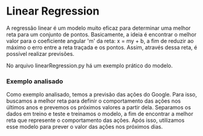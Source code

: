 # Linear Regression
A regressão linear é um modelo muito eficaz para determinar uma melhor reta para um conjunto de pontos.
Basicamente, a ideia é encontrar o melhor valor para o coeficiente angular 'm' da reta: x = my + b, a fim de reduzir ao máximo o erro entre a reta traçada e os pontos.
Assim, através dessa reta, é possível realizar previsões.

No arquivo linearRegression.py há um exemplo prático do modelo.

### Exemplo analisado
Como exemplo analisado, temos a previsão das ações do Google.
Para isso, buscamos a melhor reta para definir o comportamento das ações nos últimos anos e prevemos os próximos valores a partir dela.
Separamos os dados em treino e teste e treinamos o modelo, a fim de encontrar a melhor reta que represente o comportamento das ações.
Após isso, utilizamos esse modelo para prever o valor das ações nos próximos dias.
